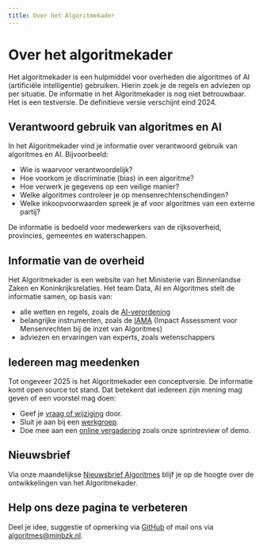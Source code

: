```yaml
---
title: Over het Algoritmekader
---
```

# Over het algoritmekader 
Het algoritmekader is een hulpmiddel voor overheden die algoritmes of AI (artificiële intelligentie) gebruiken. Hierin zoek je de regels en adviezen op per situatie. De informatie in het Algoritmekader is nog niet betrouwbaar. Het is een testversie. De definitieve versie verschijnt eind 2024.

## Verantwoord gebruik van algoritmes en AI
In het Algoritmekader vind je informatie over verantwoord gebruik van algoritmes en AI. Bijvoorbeeld:
- Wie is waarvoor verantwoordelijk?
- Hoe voorkom je discriminatie (bias) in een algoritme?
- Hoe verwerk je gegevens op een veilige manier?
- Welke algoritmes controleer je op mensenrechtenschendingen?
- Welke inkoopvoorwaarden spreek je af voor algoritmes van een externe partij?

De informatie is bedoeld voor medewerkers van de rijksoverheid, provincies, gemeentes en waterschappen.

## Informatie van de overheid
Het Algoritmekader is een website van het Ministerie van Binnenlandse Zaken en Koninkrijksrelaties. Het team Data, AI en Algoritmes stelt de informatie samen, op basis van:
- alle wetten en regels, zoals de [AI-verordening](https://www.digitaleoverheid.nl/overzicht-van-alle-onderwerpen/nieuwe-technologieen-data-en-ethiek/artificiele-intelligentie-ai/ai-verordening/)
- belangrijke instrumenten, zoals de [IAMA](https://www.rijksoverheid.nl/documenten/rapporten/2021/02/25/impact-assessment-mensenrechten-en-algoritmes) (Impact Assessment voor Mensenrechten bij de inzet van Algoritmes)
- adviezen en ervaringen van experts, zoals wetenschappers

## Iedereen mag meedenken
Tot ongeveer 2025 is het Algoritmekader een conceptversie. De informatie komt open source tot stand. Dat betekent dat iedereen zijn mening mag geven of een voorstel mag doen:
- Geef je [vraag of wijziging](https://minbzk.github.io/Algoritmekader/overhetalgoritmekader/CONTRIBUTING/) door.
- Sluit je aan bij een [werkgroep](https://algoritmes.pleio.nl/).
- Doe mee aan een [online vergadering](https://algoritmes.pleio.nl/events) zoals onze sprintreview of demo.

## Nieuwsbrief
Via onze maandelijkse [Nieuwsbrief Algoritmes](https://algoritmeregister.email-provider.eu/memberforms/subscribe/standalone/form/?a=1pjwwoyxrs&l=vdfr1sbovb) blijf je op de hoogte over de ontwikkelingen van het Algoritmekader.

## Help ons deze pagina te verbeteren
Deel je idee, suggestie of opmerking via [GitHub](https://github.com/MinBZK/Algoritmekader/edit/main/docs/overhetalgoritmekader/index.md) of mail ons via [algoritmes@minbzk.nl](mailto:algoritmes@minbzk.nl).
